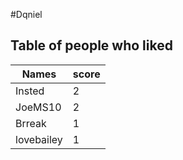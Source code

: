 #Dqniel
## Table of people who liked
Names | score
--- | ---
Insted | 2
JoeMS10 | 2
Brreak | 1
lovebailey | 1
